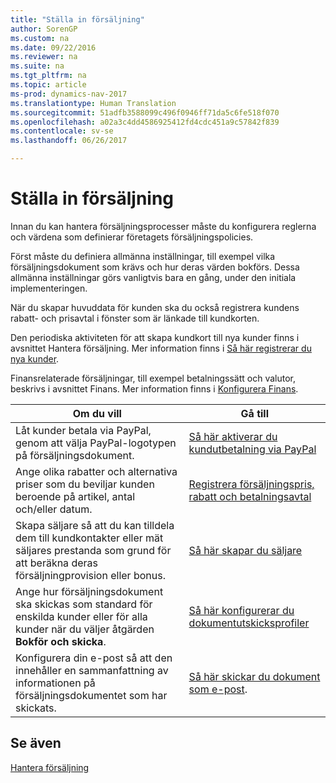 ```yaml
---
title: "Ställa in försäljning"
author: SorenGP
ms.custom: na
ms.date: 09/22/2016
ms.reviewer: na
ms.suite: na
ms.tgt_pltfrm: na
ms.topic: article
ms-prod: dynamics-nav-2017
ms.translationtype: Human Translation
ms.sourcegitcommit: 51adfb3588099c496f0946ff71da5c6fe518f070
ms.openlocfilehash: a02a3c4dd4586925412fd4cdc451a9c57842f839
ms.contentlocale: sv-se
ms.lasthandoff: 06/26/2017

---
```


# <a name="set-up-sales"></a>Ställa in försäljning

Innan du kan hantera försäljningsprocesser måste du konfigurera reglerna och värdena som definierar företagets försäljningspolicies.

Först måste du definiera allmänna inställningar, till exempel vilka försäljningsdokument som krävs och hur deras värden bokförs. Dessa allmänna inställningar görs vanligtvis bara en gång, under den initiala implementeringen.

När du skapar huvuddata för kunden ska du också registrera kundens rabatt- och prisavtal i fönster som är länkade till kundkorten.

Den periodiska aktiviteten för att skapa kundkort till nya kunder finns i avsnittet Hantera försäljning. Mer information finns i [Så här registrerar du nya kunder](sales-how-register-new-customers.md).

Finansrelaterade försäljningar, till exempel betalningssätt och valutor, beskrivs i avsnittet Finans. Mer information finns i [Konfigurera Finans](finance-setup-setup-finance-setup.md).

|Om du vill |Gå till |
|---|----|
|Låt kunder betala via PayPal, genom att välja PayPal-logotypen på försäljningsdokument.|[Så här aktiverar du kundutbetalning via PayPal](sales-how-enable-customer-payments-paypal.md)|
|Ange olika rabatter och alternativa priser som du beviljar kunden beroende på artikel, antal och/eller datum.|[Registrera försäljningspris, rabatt och betalningsavtal](sales-how-record-sales-price-discount-payment-agreements.md)|
|Skapa säljare så att du kan tilldela dem till kundkontakter eller mät säljares prestanda som grund för att beräkna deras försäljningprovision eller bonus.|[Så här skapar du säljare](sales-how-setup-salespeople.md)|
|Ange hur försäljningsdokument ska skickas som standard för enskilda kunder eller för alla kunder när du väljer åtgärden **Bokför och skicka**.|[Så här konfigurerar du dokumentutskicksprofiler](sales-how-setup-document-send-profiles.md)|
|Konfigurera din e-post så att den innehåller en sammanfattning av informationen på försäljningsdokumentet som har skickats.|[Så här skickar du dokument som e-post](ui-how-send-documents-email.md).|

## <a name="see-also"></a>Se även  
[Hantera försäljning](sales-manage-sales.md)

